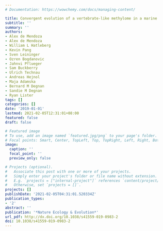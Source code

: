 ```yaml
---
# Documentation: https://wowchemy.com/docs/managing-content/

title: Convergent evolution of a vertebrate-like methylome in a marine sponge
subtitle: ''
summary: ''
authors:
- Alex de Mendoza
- Alex de Mendoza
- William L Hatleberg
- Kevin Pang
- Sven Leininger
- Ozren Bogdanovic
- Jahnvi Pflueger
- Sam Buckberry
- Ulrich Technau
- Andreas Hejnol
- Maja Adamska
- Bernard M Degnan
- Sandie M Degnan
- Ryan Lister
tags: []
categories: []
date: '2019-01-01'
lastmod: 2021-02-05T12:31:01+08:00
featured: false
draft: false

# Featured image
# To use, add an image named `featured.jpg/png` to your page's folder.
# Focal points: Smart, Center, TopLeft, Top, TopRight, Left, Right, BottomLeft, Bottom, BottomRight.
image:
  caption: ''
  focal_point: ''
  preview_only: false

# Projects (optional).
#   Associate this post with one or more of your projects.
#   Simply enter your project's folder or file name without extension.
#   E.g. `projects = ["internal-project"]` references `content/project/deep-learning/index.md`.
#   Otherwise, set `projects = []`.
projects: []
publishDate: '2021-02-05T04:31:01.520334Z'
publication_types:
- '2'
abstract: ''
publication: '*Nature Ecology & Evolution*'
url_pdf: http://dx.doi.org/10.1038/s41559-019-0983-2
doi: 10.1038/s41559-019-0983-2
---
```

